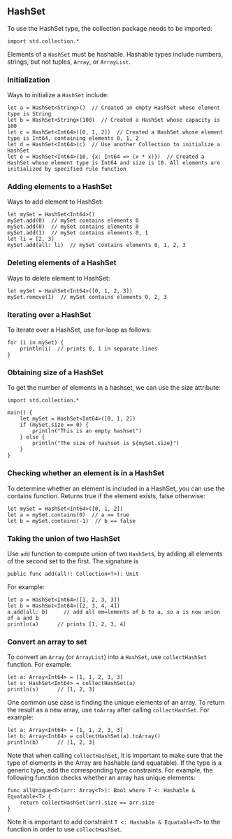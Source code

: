 ## HashSet

To use the HashSet type, the collection package needs to be imported:

```
import std.collection.*
```

Elements of a `HashSet` must be hashable. Hashable types include numbers, strings, but not
tuples, `Array`, or `ArrayList`.

### Initialization

Ways to initialize a `HashSet` include:

```
let a = HashSet<String>()  // Created an empty HashSet whose element type is String
let b = HashSet<String>(100)  // Created a HashSet whose capacity is 100
let c = HashSet<Int64>([0, 1, 2])  // Created a HashSet whose element type is Int64, containing elements 0, 1, 2
let d = HashSet<Int64>(c)  // Use another Collection to initialize a HashSet
let e = HashSet<Int64>(10, {x: Int64 => (x * x)})  // Created a HashSet whose element type is Int64 and size is 10. All elements are initialized by specified rule function
```

### Adding elements to a HashSet

Ways to add element to HashSet:

```
let mySet = HashSet<Int64>()
mySet.add(0)  // mySet contains elements 0
mySet.add(0)  // mySet contains elements 0
mySet.add(1)  // mySet contains elements 0, 1
let li = [2, 3]
mySet.add(all: li)  // mySet contains elements 0, 1, 2, 3
```

### Deleting elements of a HashSet

Ways to delete element to HashSet:

```
let mySet = HashSet<Int64>([0, 1, 2, 3])
mySet.remove(1)  // mySet contains elements 0, 2, 3
```

### Iterating over a HashSet

To iterate over a HashSet, use for-loop as follows:

```
for (i in mySet) {
    println(i)  // prints 0, 1 in separate lines
}
```

### Obtaining size of a HashSet

To get the number of elements in a hashset, we can use the size attribute:

```
import std.collection.*

main() {
    let mySet = HashSet<Int64>([0, 1, 2])
    if (mySet.size == 0) {
        println("This is an empty hashset")
    } else {
        println("The size of hashset is ${mySet.size}")
    }
}
```

### Checking whether an element is in a HashSet

To determine whether an element is included in a HashSet, you can use the contains
function. Returns true if the element exists, false otherwise:

```
let mySet = HashSet<Int64>([0, 1, 2])
let a = mySet.contains(0)  // a == true
let b = mySet.contains(-1)  // b == false
```

### Taking the union of two HashSet

Use `add` function to compute union of two `HashSet`s, by adding all elements
of the second set to the first. The signature is

```
public func add(all!: Collection<T>): Unit
```

For example:

```
let a = HashSet<Int64>([1, 2, 3, 3])
let b = HashSet<Int64>([2, 3, 4, 4])
a.add(all: b)     // add all em=lements of b to a, so a is now union of a and b
println(a)      // prints [1, 2, 3, 4]
```

### Convert an array to set

To convert an `Array` (or `ArrayList`) into a `HashSet`, use `collectHashSet` function.
For example:

```
let a: Array<Int64> = [1, 1, 2, 3, 3]
let s: HashSet<Int64> = collectHashSet(a)
println(s)      // [1, 2, 3]
```

One common use case is finding the unique elements of an array. To return the result
as a new array, use `toArray` after calling `collectHashSet`. For example:

```
let a: Array<Int64> = [1, 1, 2, 3, 3]
let b: Array<Int64> = collectHashSet(a).toArray()
println(b)      // [1, 2, 3]
```

Note that when calling `collectHashSet`, it is important to make sure that the type
of elements in the Array are hashable (and equatable). If the type is a generic type,
add the corresponding type constraints. For example, the following function checks
whether an array has unique elements:

```
func allUnique<T>(arr: Array<T>): Bool where T <: Hashable & Equatable<T> {
    return collectHashSet(arr).size == arr.size
}
```

Note it is important to add constraint `T <: Hashable & Equatable<T>` to the function
in order to use `collectHashSet`.